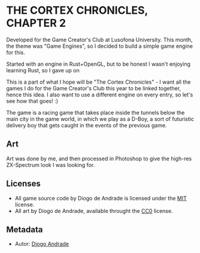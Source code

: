 # THE CORTEX CHRONICLES, CHAPTER 2

Developed for the Game Creator's Club at Lusofona University.
This month, the theme was "Game Engines", so I decided to build a simple game engine for this.

Started with an engine in Rust+OpenGL, but to be honest I wasn't enjoying learning Rust, so I gave up on

This is a part of what I hope will be "The Cortex Chronicles" - I want all the games I do for the Game Creator's Club this year to be linked together, hence this idea.
I also want to use a different engine on every entry, so let's see how that goes! :)

The game is a racing game that takes place inside the tunnels below the main city in the game world, in which we play as a D-Boy, a sort of futuristic delivery boy that gets caught in the events of the previous game.

## Art

Art was done by me, and then processed in Photoshop to give the high-res ZX-Spectrum look I was looking for.

## Licenses

* All game source code by Diogo de Andrade is licensed under the [MIT] license.
* All art by Diogo de Andrade, available throught the [CC0] license.

## Metadata

* Autor: [Diogo Andrade]

[Diogo Andrade]:https://github.com/DiogoDeAndrade
[Midjourney]:https://www.midjourney.com/home/
[CC0]:https://creativecommons.org/publicdomain/zero/1.0/
[CC-BY 3.0]:https://creativecommons.org/licenses/by/3.0/
[MIT]:LICENSE
